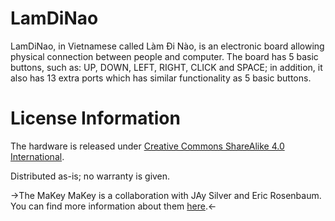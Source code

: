 # LamDiNao
LamDiNao, in Vietnamese called Làm Đi Nào, is an electronic board allowing physical connection between people and computer. The board has 5 basic buttons, such as: UP, DOWN, LEFT, RIGHT, CLICK and SPACE; in addition, it also has 13 extra ports which has similar functionality as 5 basic buttons.

# License Information
The hardware is released under [Creative Commons ShareAlike 4.0 International](https://creativecommons.org/licenses/by-sa/4.0/).

Distributed as-is; no warranty is given.

->The MaKey MaKey is a collaboration with JAy Silver and Eric Rosenbaum. You can find more information about them [here](http://makeymakey.com/).<-